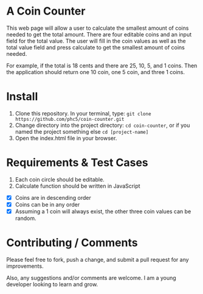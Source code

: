 # A Coin Counter

This web page will allow a user to calculate the smallest amount of coins needed to get the total amount. There are four editable coins and an input field for the total value. The user will fill in the coin values as well as the total value field and press calculate to get the smallest amount of coins needed. 

For example, if the total is 18 cents and there are 25, 10, 5, and 1 coins. Then the application should return one 10 coin, one 5 coin, and three 1 coins. 


# Install

1. Clone this repository. In your terminal, type: `git clone https://github.com/phc5/coin-counter.git`
2. Change directory into the project directory: `cd coin-counter`, or if you named the project something else `cd [project-name]`
3. Open the index.html file in your browser.

# Requirements & Test Cases

1. Each coin circle should be editable.
2. Calculate function should be written in JavaScript

- [x] Coins are in descending order
- [x] Coins can be in any order
- [x] Assuming a 1 coin will always exist, the other three coin values can be random.

# Contributing / Comments

Please feel free to fork, push a change, and submit a pull request for any improvements. 

Also, any suggestions and/or comments are welcome. I am a young developer looking to learn and grow. 

